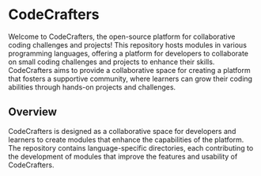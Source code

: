 # CodeCrafters

Welcome to CodeCrafters, the open-source platform for collaborative coding challenges and projects! This repository hosts modules in various programming languages, offering a platform for developers to collaborate on small coding challenges and projects to enhance their skills. CodeCrafters aims to provide a collaborative space for creating a platform that fosters a supportive community, where learners can grow their coding abilities through hands-on projects and challenges.

## Overview

CodeCrafters is designed as a collaborative space for developers and learners to create modules that enhance the capabilities of the platform. The repository contains language-specific directories, each contributing to the development of modules that improve the features and usability of CodeCrafters.
